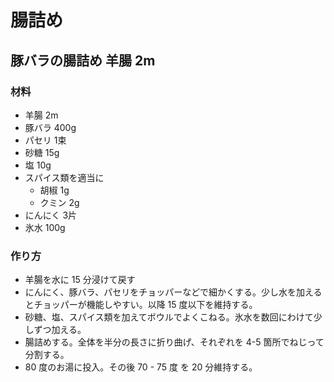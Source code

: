 # 腸詰め

## 豚バラの腸詰め 羊腸 2m 

### 材料

- 羊腸 2m 
- 豚バラ 400g
- パセリ 1束
- 砂糖 15g
- 塩 10g
- スパイス類を適当に
  - 胡椒 1g
  - クミン 2g
- にんにく 3片
- 氷水 100g

### 作り方

- 羊腸を水に 15 分浸けて戻す
- にんにく、豚バラ、パセリをチョッパーなどで細かくする。少し水を加えるとチョッパーが機能しやすい。以降 15 度以下を維持する。
- 砂糖、塩、スパイス類を加えてボウルでよくこねる。氷水を数回にわけて少しずつ加える。
- 腸詰めする。全体を半分の長さに折り曲げ、それぞれを 4-5 箇所でねじって分割する。
- 80 度のお湯に投入。その後 70 - 75 度 を 20 分維持する。
